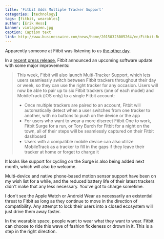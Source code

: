 ```yaml
---
title: 'Fitbit Adds Multiple Tracker Support'
categories: [technology]
tags: [fitbit, wearables]
author: [Erik Hess]
banner: vintagezen.jpg
caption: Caption text
link: http://www.businesswire.com/news/home/20150323005264/en/Fitbit-Releases-Outdoor-Bike-Tracking-Fitbit-Surge-Comprehensive#.VRKrZoWCOnO
---
```


Apparently someone at Fitbit was listening to us [the other day](http://high90.pub/high90cast/001-wearables).

In a [recent press release](http://www.businesswire.com/news/home/20150323005264/en/Fitbit-Releases-Outdoor-Bike-Tracking-Fitbit-Surge-Comprehensive#.VRKrZoWCOn), Fitbit announced an upcoming software update with some major improvements:

> This week, Fitbit will also launch Multi-Tracker Support, which lets users seamlessly switch between Fitbit trackers throughout their day or week, so they can use the right tracker for any occasion. Users will now be able to pair up to six Fitbit trackers (one of each model) and MobileTrack (iOS only) to a single Fitbit account:
> 
> * Once multiple trackers are paired to an account, Fitbit will automatically detect when a user switches from one tracker to another, with no buttons to push on the device or the app
> * For users who want to wear a more discreet Fitbit One to work, Fitbit Surge for a run, or Tory Burch for Fitbit for a night on the town, all of their steps will be seamlessly captured on their Fitbit dashboard
> * Users with a compatible mobile device can also utilize MobileTrack as a tracker to fill in the gaps if they leave their tracker at home or forget to charge it

It looks like support for cycling on the Surge is also being added next month, which will also be welcome.

Multi-device and native phone-based motion sensor support have been on my wish list for a while, and the reduced battery life of their latest trackers didn't make that any less necessary. You've got to charge sometime.

I don't see the Apple Watch or Android Wear as necessarily an existential threat to Fitbit as long as they continue to move in the direction of compatibility. Any attempt to lock their users into a closed ecosystem will just drive them away faster. 

In the wearable space, people want to wear what they want to wear. Fitbit can choose to ride this wave of fashion fickleness or drown in it. This is a step in the right direction.